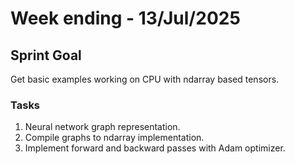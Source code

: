 # Week ending - 13/Jul/2025

## Sprint Goal

Get basic examples working on CPU with ndarray based tensors.

### Tasks

1. Neural network graph representation.
2. Compile graphs to ndarray implementation.
3. Implement forward and backward passes with Adam optimizer.
